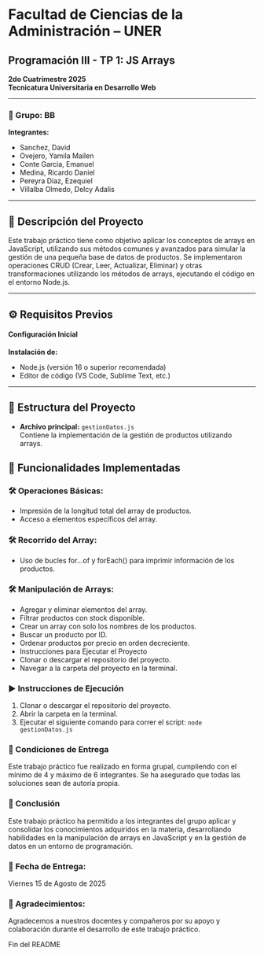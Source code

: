 # Facultad de Ciencias de la Administración – UNER  
## Programación III - TP 1: JS Arrays  
**2do Cuatrimestre 2025**  
**Tecnicatura Universitaria en Desarrollo Web**  

---

### 📌 Grupo: BB  
**Integrantes:**
- Sanchez, David  
- Ovejero, Yamila Mailen  
- Conte Garcia, Emanuel  
- Medina, Ricardo Daniel  
- Pereyra Diaz, Ezequiel  
- Villalba Olmedo, Delcy Adalis  

---

## 📜 Descripción del Proyecto
Este trabajo práctico tiene como objetivo aplicar los conceptos de arrays en JavaScript, utilizando sus métodos comunes y avanzados para simular la gestión de una pequeña base de datos de productos. Se implementaron operaciones CRUD (Crear, Leer, Actualizar, Eliminar) y otras transformaciones utilizando los métodos de arrays, ejecutando el código en el entorno Node.js.

---

## ⚙️ Requisitos Previos
#### Configuración Inicial
**Instalación de:**
- Node.js (versión 16 o superior recomendada)  
- Editor de código (VS Code, Sublime Text, etc.)

---

## 📂 Estructura del Proyecto

- **Archivo principal:** `gestionDatos.js`  
Contiene la implementación de la gestión de productos utilizando arrays.

## 📜 Funcionalidades Implementadas
### 🛠 Operaciones Básicas:
- Impresión de la longitud total del array de productos.
- Acceso a elementos específicos del array.

### 🛠 Recorrido del Array:
- Uso de bucles for...of y forEach() para imprimir información de los productos.

### 🛠 Manipulación de Arrays:
- Agregar y eliminar elementos del array.
- Filtrar productos con stock disponible.
- Crear un array con solo los nombres de los productos.
- Buscar un producto por ID.
- Ordenar productos por precio en orden decreciente.
- Instrucciones para Ejecutar el Proyecto
- Clonar o descargar el repositorio del proyecto.
- Navegar a la carpeta del proyecto en la terminal.

### ▶️ Instrucciones de Ejecución
1. Clonar o descargar el repositorio del proyecto.  
2. Abrir la carpeta en la terminal.  
3. Ejecutar el siguiente comando para correr el script:
  `node gestionDatos.js`

### 🔹 Condiciones de Entrega
Este trabajo práctico fue realizado en forma grupal, cumpliendo con el mínimo de 4 y máximo de 6 integrantes.
Se ha asegurado que todas las soluciones sean de autoría propia.

### 📖 Conclusión
Este trabajo práctico ha permitido a los integrantes del grupo aplicar y consolidar los conocimientos adquiridos en la materia, desarrollando habilidades en la manipulación de arrays en JavaScript y en la gestión de datos en un entorno de programación.

### 📅 Fecha de Entrega: 
Viernes 15 de Agosto de 2025


### 🙌 Agradecimientos: 
Agradecemos a nuestros docentes y compañeros por su apoyo y colaboración durante el desarrollo de este trabajo práctico.

Fin del README

